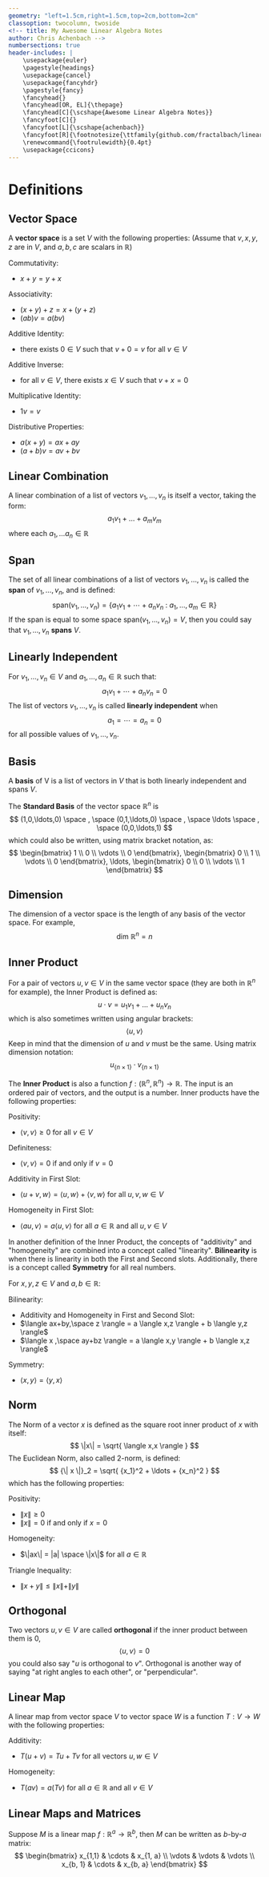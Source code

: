 ```yaml
---
geometry: "left=1.5cm,right=1.5cm,top=2cm,bottom=2cm"
classoption: twocolumn, twoside
<!-- title: My Awesome Linear Algebra Notes
author: Chris Achenbach -->
numbersections: true
header-includes: |
    \usepackage{euler}
    \pagestyle{headings}
    \usepackage{cancel}
    \usepackage{fancyhdr}
    \pagestyle{fancy}
    \fancyhead{}
    \fancyhead[OR, EL]{\thepage}
    \fancyhead[C]{\scshape{Awesome Linear Algebra Notes}}
    \fancyfoot[C]{}
    \fancyfoot[L]{\scshape{achenbach}}
    \fancyfoot[R]{\footnotesize{\ttfamily{github.com/fractalbach/linear-algebra-notes}}}
    \renewcommand{\footrulewidth}{0.4pt}
    \usepackage{ccicons}
---
```



Definitions
=====================================================================

Vector Space
---------------------------------------------------------------------

A **vector space** is a set $V$ with the following properties: (Assume that $v,x,y,z$ are in $V$, and $a,b,c$ are scalars in $\mathbb{R}$)

Commutativity:  

* $x+y=y+x$

Associativity:  

* $(x+y)+z = x+(y+z)$
* $(ab)v=a(bv)$

Additive Identity:

* there exists $0 \in V$ such that $v+0=v$ for all $v\in V$

Additive Inverse:

* for all $v\in V$, there exists $x\in V$ such that $v+x=0$

Multiplicative Identity:  

* $1v = v$

Distributive Properties:

* $a(x+y)=ax+ay$
* $(a+b)v=av+bv$


Linear Combination
---------------------------------------------------------------------

A linear combination of a list of vectors $v_1, \ldots, v_n$ is itself a vector, taking the form:
$$
    a_1v_1 + \ldots + a_mv_m
$$
where each $a_1, \ldots a_n \in \mathbb{R}$


Span
---------------------------------------------------------------------

The set of all linear combinations of a list of vectors $v_1, \ldots, v_n$ is called the **span** of $v_1, \ldots, v_n$, and is defined:
$$
    \text{span}(v_1,\ldots,v_n) =
    \left\{
        a_1v_1 + \cdots + a_nv_n
        \ : \
        a_1,\ldots,a_m \in \mathbb{R}
    \right\}
$$
If the span is equal to some space $\text{span}(v_1,\ldots,v_n)=V$, then you could say that $v_1,\ldots,v_n$ **spans** $V$.


Linearly Independent
---------------------------------------------------------------------

For $v_1,\ldots,v_n \in V$ and $a_1,\ldots,a_n \in \mathbb{R}$ such that:
$$
    a_1v_1 + \cdots + a_nv_n = 0
$$
The list of vectors $v_1,\ldots,v_n$ is called **linearly independent** when
$$
    a_1=\cdots=a_n=0
$$
for all possible values of $v_1,\ldots,v_n$.


Basis
---------------------------------------------------------------------

A **basis** of V is a list of vectors in $V$ that is both linearly independent and spans $V$.

The **Standard Basis** of the vector space $\mathbb{R}^n$ is
$$
    (1,0,\ldots,0) \space , \space
    (0,1,\ldots,0) \space , \space
    \ldots \space , \space  
    (0,0,\ldots,1)
$$
which could also be written, using matrix bracket notation, as:
$$
    \begin{bmatrix} 1 \\ 0 \\ \vdots \\ 0 \end{bmatrix},
    \begin{bmatrix} 0 \\ 1 \\ \vdots \\ 0 \end{bmatrix},
    \ldots,
    \begin{bmatrix} 0 \\ 0 \\ \vdots \\ 1 \end{bmatrix}
$$

Dimension
---------------------------------------------------------------------

The dimension of a vector space is the length of any basis of the vector space.  For example,
$$
    \text{dim } \mathbb{R}^n = n
$$


Inner Product
---------------------------------------------------------------------

For a pair of vectors $u,v \in V$ in the same vector space (they are both in $\mathbb{R}^n$ for example), the Inner Product is defined as:
$$
    u \cdot v = u_1v_1 + ... + u_nv_n
$$
which is also sometimes written using angular brackets:
$$
    \langle u, v \rangle
$$
Keep in mind that the dimension of $u$ and $v$ must be the same.  Using matrix dimension notation:
$$
    u_{\{n \times 1\}} \cdot v_{\{n \times 1\}}
$$

The **Inner Product** is also a function $f: (\mathbb{R}^n, \mathbb{R}^n) \to \mathbb{R}$.  The input is an ordered pair of vectors, and the output is a number.  Inner products have the following properties:

Positivity:

* $\langle v, v \rangle \geq 0$ for all $v \in V$

Definiteness:

* $\langle v, v \rangle = 0$ if and only if $v=0$

Additivity in First Slot:

* $\langle u+v, w \rangle = \langle u,w \rangle + \langle v,w \rangle$ for all $u,v,w \in V$

Homogeneity in First Slot:

* $\langle au, v \rangle = a \langle u,v \rangle$ for all $a \in \mathbb{R}$ and all $u,v \in V$


In another definition of the Inner Product, the concepts of "additivity" and "homogeneity" are combined into a concept called "linearity".  **Bilinearity** is when there is linearity in both the First and Second slots.  Additionally, there is a concept called **Symmetry** for all real numbers.

For $x,y,z \in V$ and $a,b \in \mathbb{R}$:

Bilinearity:

* Additivity and Homogeneity in First and Second Slot:
* $\langle ax+by,\space z \rangle = a \langle x,z \rangle + b \langle y,z \rangle$
* $\langle x ,\space ay+bz \rangle = a \langle x,y \rangle + b \langle x,z \rangle$

Symmetry:

* $\langle x,y \rangle = \langle y,x \rangle$



Norm
---------------------------------------------------------------------
The Norm of a vector $x$ is defined as the square root inner product of $x$ with itself:
$$
    \|x\| = \sqrt{ \langle x,x \rangle }
$$
The Euclidean Norm, also called 2-norm, is defined:
$$
    {\| x \|}_2 = \sqrt{ {x_1}^2 + \ldots + {x_n}^2 }
$$
which has the following properties:

Positivity:

* $\|x\| \geq 0$
* $\|x\|=0$ if and only if $x = 0$

Homogeneity:

* $\|ax\| = |a| \space \|x\|$ for all $a \in \mathbb{R}$

Triangle Inequality:

* $\|x+y\| \leq \|x\| + \|y\|$


Orthogonal
---------------------------------------------------------------------

Two vectors $u,v \in V$ are called **orthogonal** if the inner product between them is 0,
$$
    \langle u, v \rangle = 0
$$
you could also say "$u$ is orthogonal to $v$".  Orthogonal is another way of saying "at right angles to each other", or "perpendicular".

Linear Map
---------------------------------------------------------------------

A linear map from vector space $V$ to vector space $W$ is a function $T:V\to W$ with the following properties:

Additivity:

* $T(u+v) = Tu + Tv$ for all vectors $u,w \in V$

Homogeneity:

* $T(av) = a(Tv)$ for all $a\in \mathbb{R}$ and all $v\in V$



Linear Maps and Matrices
---------------------------------------------------------------------

Suppose $M$ is a linear map $f: \mathbb{R}^a \to \mathbb{R}^b$, then $M$ can be written as $b$-by-$a$ matrix:
$$
    \begin{bmatrix}
        x_{1,1} & \cdots & x_{1, a} \\
        \vdots & \vdots & \vdots \\
        x_{b, 1} & \cdots & x_{b, a}
    \end{bmatrix}
$$
